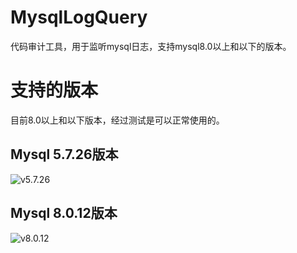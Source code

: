 # MysqlLogQuery
代码审计工具，用于监听mysql日志，支持mysql8.0以上和以下的版本。

# 支持的版本
目前8.0以上和以下版本，经过测试是可以正常使用的。

## Mysql 5.7.26版本
![v5.7.26](https://github.com/jdr2021/MysqlLogQuery/blob/master/864fb0821530a729bad18f5177407e4.png)

## Mysql 8.0.12版本
![v8.0.12](https://github.com/jdr2021/MysqlLogQuery/blob/master/c9e681e8023bd4e275d9bdd0a62e619.png)
